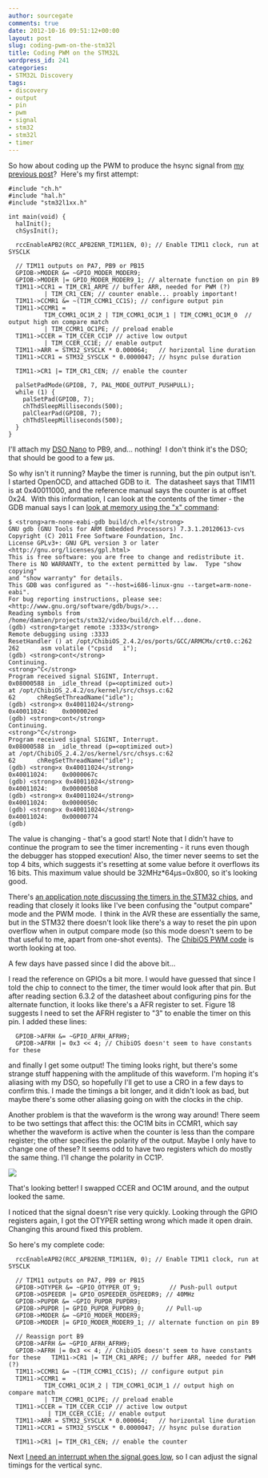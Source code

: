 ```yaml
---
author: sourcegate
comments: true
date: 2012-10-16 09:51:12+00:00
layout: post
slug: coding-pwm-on-the-stm32l
title: Coding PWM on the STM32L
wordpress_id: 241
categories:
- STM32L Discovery
tags:
- discovery
- output
- pin
- pwm
- signal
- stm32
- stm32l
- timer
---
```


So how about coding up the PWM to produce the hsync signal from [my previous post](http://sourcegate.wordpress.com/2012/10/10/more-timing-video-signals-on-the-stm32l-discovery/)?  Here's my first attempt:

    
    #include "ch.h"
    #include "hal.h"
    #include "stm32l1xx.h"
    
    int main(void) {
      halInit();
      chSysInit();
    
      rccEnableAPB2(RCC_APB2ENR_TIM11EN, 0); // Enable TIM11 clock, run at SYSCLK
    
      // TIM11 outputs on PA7, PB9 or PB15
      GPIOB->MODER &= ~GPIO_MODER_MODER9;
      GPIOB->MODER |= GPIO_MODER_MODER9_1; // alternate function on pin B9
      TIM11->CCR1 = TIM_CR1_ARPE // buffer ARR, needed for PWM (?)
              | TIM_CR1_CEN; // counter enable... proably important!
      TIM11->CCMR1 &= ~(TIM_CCMR1_CC1S); // configure output pin
      TIM11->CCMR1 =
              TIM_CCMR1_OC1M_2 | TIM_CCMR1_OC1M_1 | TIM_CCMR1_OC1M_0  // output high on compare match
              | TIM_CCMR1_OC1PE; // preload enable
      TIM11->CCER = TIM_CCER_CC1P // active low output
              | TIM_CCER_CC1E; // enable output
      TIM11->ARR = STM32_SYSCLK * 0.000064;   // horizontal line duration
      TIM11->CCR1 = STM32_SYSCLK * 0.0000047; // hsync pulse duration
    
      TIM11->CR1 |= TIM_CR1_CEN; // enable the counter
    
      palSetPadMode(GPIOB, 7, PAL_MODE_OUTPUT_PUSHPULL);
      while (1) {
        palSetPad(GPIOB, 7);
        chThdSleepMilliseconds(500);
        palClearPad(GPIOB, 7);
        chThdSleepMilliseconds(500);
      }
    }


I'll attach my [DSO Nano](http://www.seeedstudio.com/depot/dso-nano-v2-p-681.html?cPath=174) to PB9, and... nothing!  I don't think it's the DSO; that should be good to a few μs.

So why isn't it running? Maybe the timer is running, but the pin output isn't.  I started OpenOCD, and attached GDB to it.  The datasheet says that TIM11 is at 0x40011000, and the reference manual says the counter is at offset 0x24.  With this information, I can look at the contents of the timer - the GDB manual says I can [look at memory using the "x" command](http://sourceware.org/gdb/current/onlinedocs/gdb/Memory.html#Memory):

    
    $ <strong>arm-none-eabi-gdb build/ch.elf</strong>
    GNU gdb (GNU Tools for ARM Embedded Processors) 7.3.1.20120613-cvs
    Copyright (C) 2011 Free Software Foundation, Inc.
    License GPLv3+: GNU GPL version 3 or later <http://gnu.org/licenses/gpl.html>
    This is free software: you are free to change and redistribute it.
    There is NO WARRANTY, to the extent permitted by law.  Type "show copying"
    and "show warranty" for details.
    This GDB was configured as "--host=i686-linux-gnu --target=arm-none-eabi".
    For bug reporting instructions, please see:
    <http://www.gnu.org/software/gdb/bugs/>...
    Reading symbols from /home/damien/projects/stm32/video/build/ch.elf...done.
    (gdb) <strong>target remote :3333</strong>
    Remote debugging using :3333
    ResetHandler () at /opt/ChibiOS_2.4.2/os/ports/GCC/ARMCMx/crt0.c:262
    262      asm volatile ("cpsid   i");
    (gdb) <strong>cont</strong>
    Continuing.
    <strong>^C</strong>
    Program received signal SIGINT, Interrupt.
    0x08000588 in _idle_thread (p=<optimized out>)
    at /opt/ChibiOS_2.4.2/os/kernel/src/chsys.c:62
    62      chRegSetThreadName("idle");
    (gdb) <strong>x 0x40011024</strong>
    0x40011024:    0x000002ed
    (gdb) <strong>cont</strong>
    Continuing.
    <strong>^C</strong>
    Program received signal SIGINT, Interrupt.
    0x08000588 in _idle_thread (p=<optimized out>)
    at /opt/ChibiOS_2.4.2/os/kernel/src/chsys.c:62
    62      chRegSetThreadName("idle");
    (gdb) <strong>x 0x40011024</strong>
    0x40011024:    0x0000067c
    (gdb) <strong>x 0x40011024</strong>
    0x40011024:    0x000005b8
    (gdb) <strong>x 0x40011024</strong>
    0x40011024:    0x0000050c
    (gdb) <strong>x 0x40011024</strong>
    0x40011024:    0x00000774
    (gdb)


The value is changing - that's a good start! Note that I didn't have to continue the program to see the timer incrementing - it runs even though the debugger has stopped execution! Also, the timer never seems to set the top 4 bits, which suggests it's resetting at some value before it overflows its 16 bits. This maximum value should be 32MHz*64μs=0x800, so it's looking good.

There's [an application note discussing the timers in the STM32 chips](http://www.st.com/internet/com/TECHNICAL_RESOURCES/TECHNICAL_LITERATURE/APPLICATION_NOTE/DM00042534.pdf), and reading that closely it looks like I've been confusing the "output compare" mode and the PWM mode.  I think in the AVR these are essentially the same, but in the STM32 there doesn't look like there's a way to reset the pin upon overflow when in output compare mode (so this mode doesn't seem to be that useful to me, apart from one-shot events).  The [ChibiOS PWM code](http://chibios.sourceforge.net/docs/hal_stm32l1xx_rm/pwm__lld_8c_source.html#l00367) is worth looking at too.

A few days have passed since I did the above bit...

I read the reference on GPIOs a bit more. I would have guessed that since I told the chip to connect to the timer, the timer would look after that pin. But after reading section 6.3.2 of the datasheet about configuring pins for the alternate function, it looks like there's a AFR register to set. Figure 18 suggests I need to set the AFRH register to "3" to enable the timer on this pin. I added these lines:

    
      GPIOB->AFRH &= ~GPIO_AFRH_AFRH9;
      GPIOB->AFRH |= 0x3 << 4; // ChibiOS doesn't seem to have constants for these


and finally I get some output! The timing looks right, but there's some strange stuff happening with the amplitude of this waveform. I'm hoping it's aliasing with my DSO, so hopefully I'll get to use a CRO in a few days to confirm this. I made the timings a bit longer, and it didn't look as bad, but maybe there's some other aliasing going on with the clocks in the chip.

Another problem is that the waveform is the wrong way around! There seem to be two settings that affect this: the OC1M bits in CCMR1, which say whether the waveform is active when the counter is less than the compare register; the other specifies the polarity of the output. Maybe I only have to change one of these? It seems odd to have two registers which do mostly the same thing. I'll change the polarity in CC1P.

[![](http://sourcegate.files.wordpress.com/2012/10/stm32_tv_hsync.jpg)](http://sourcegate.files.wordpress.com/2012/10/stm32_tv_hsync.jpg)

That's looking better! I swapped CCER and OC1M around, and the output looked the same.

I noticed that the signal doesn't rise very quickly. Looking through the GPIO registers again, I got the OTYPER setting wrong which made it open drain. Changing this around fixed this problem.

So here's my complete code:

    
      rccEnableAPB2(RCC_APB2ENR_TIM11EN, 0); // Enable TIM11 clock, run at SYSCLK
    
      // TIM11 outputs on PA7, PB9 or PB15
      GPIOB->OTYPER &= ~GPIO_OTYPER_OT_9;        // Push-pull output
      GPIOB->OSPEEDR |= GPIO_OSPEEDER_OSPEEDR9; // 40MHz
      GPIOB->PUPDR &= ~GPIO_PUPDR_PUPDR9;
      GPIOB->PUPDR |= GPIO_PUPDR_PUPDR9_0;      // Pull-up
      GPIOB->MODER &= ~GPIO_MODER_MODER9;
      GPIOB->MODER |= GPIO_MODER_MODER9_1; // alternate function on pin B9
    
      // Reassign port B9
      GPIOB->AFRH &= ~GPIO_AFRH_AFRH9;
      GPIOB->AFRH |= 0x3 << 4; // ChibiOS doesn't seem to have constants for these   TIM11->CR1 |= TIM_CR1_ARPE; // buffer ARR, needed for PWM (?)
      TIM11->CCMR1 &= ~(TIM_CCMR1_CC1S); // configure output pin
      TIM11->CCMR1 =
              TIM_CCMR1_OC1M_2 | TIM_CCMR1_OC1M_1 // output high on compare match
              | TIM_CCMR1_OC1PE; // preload enable
      TIM11->CCER = TIM_CCER_CC1P // active low output
               | TIM_CCER_CC1E; // enable output
      TIM11->ARR = STM32_SYSCLK * 0.000064;   // horizontal line duration
      TIM11->CCR1 = STM32_SYSCLK * 0.0000047; // hsync pulse duration
    
      TIM11->CR1 |= TIM_CR1_CEN; // enable the counter


Next [I need an interrupt when the signal goes low](http://sourcegate.wordpress.com/2012/10/18/starting-on-the-vsync-interrupts/), so I can adjust the signal timings for the vertical sync.
